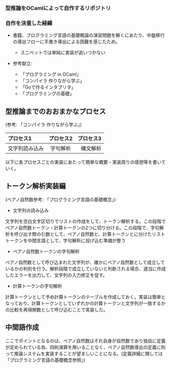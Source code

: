 ### 型推論をOCamlによって自作するリポジトリ

### 自作を決意した経緯

- 書籍、プログラミング言語の基礎概論の演習問題を解くにあたり、中盤移行の導出フローに手書き導出による困難を感じたため。
  - スニペットでは単純に実装が追いつかない

- 参考献立:
  - 「プログラミング in OCaml」
  - 「コンパイラ 作りながら学ぶ」
  - 「Goで作るインタプリタ」
  - 「プログラミングの基礎」

型推論までのおおまかなプロセス
---

 (参考: 「コンパイラ 作りながら学ぶ」)

|プロセス1|プロセス2|プロセス3|
|:---|:---:|---:|
|文字列読み込み|字句解析|構文解析|中間語作成|

以下に各プロセスごとの実装にあたって簡単な概要・実装周りの感想等を書いていく。

トークン解析実装編
---

(ペアノ自然数参考: 「プログラミング言語の基礎概念」)

- 文字列の読み込み

文字列を空白文字区切りでリストの作成をして、トークン解析する。この段階でペアノ自然数トークン・計算トークンの2つに切り分ける。この段階で、字句解析を呼び出す際の引数として、ペアノ自然数と、計算トークンとに分けたリストトークンを中間言語として、字句解析に投げ込む準備が整う

- ペアノ自然数トークンの字句解析

ペアノ自然数として呼び込まれた文字列が、確かにペアノ自然数として成立しているかの判別を行う。解析段階で成立していないと判断される場合、適当に作成したエラーを出力して、文字列の入力修正を促す。

- 計算トークンの字句解析

計算トークンとして予め計算トークンのテーブルを作成しておく。実装は簡単となっており、計算トークンとしていずれかの計算トークンと文字列が一致するかの比較を再帰関数として呼び込むことで実装した。

中間語作成
---

ここでポイントとなるのは、ペアノ自然数はそれ自身が自然数であり独自に定義が定められている為、四則演算を用いることなく、ペアノ自然数導出の定義に則って推論システムを実装することが望ましいことになる。(定義詳細に関しては「プログラミング言語の基礎概念参照」)
